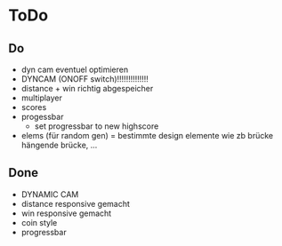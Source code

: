 # ToDo

## Do

- dyn cam eventuel optimieren
- DYNCAM (ONOFF switch)!!!!!!!!!!!!!!
- distance + win richtig abgespeicher
- multiplayer
- scores
- progessbar
    - set progressbar to new highscore
- elems (für random gen) = bestimmte design elemente wie zb brücke hängende brücke, ...
 


## Done
- DYNAMIC CAM
- distance responsive gemacht
- win responsive gemacht
- coin style
- progressbar